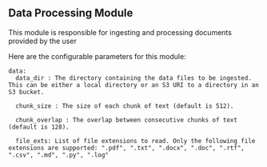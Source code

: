 ## Data Processing Module

This module is responsible for ingesting and processing documents provided by the user

Here are the configurable parameters for this module:

```
data:
  data_dir : The directory containing the data files to be ingested. This can be either a local directory or an S3 URI to a directory in an S3 bucket.

  chunk_size : The size of each chunk of text (default is 512).

  chunk_overlap : The overlap between consecutive chunks of text (default is 128).

  file_exts: List of file extensions to read. Only the following file extensions are supported: ".pdf", ".txt", ".docx", ".doc", ".rtf", ".csv", ".md", ".py", ".log"

```